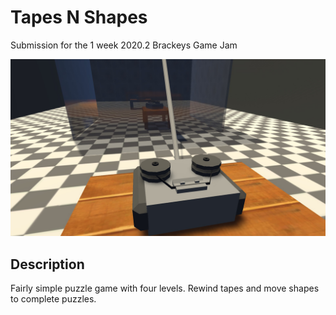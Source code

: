 # Tapes N Shapes
Submission for the 1 week 2020.2 Brackeys Game Jam

![preview image](tapesnshapes_preview.jpg)

## Description
Fairly simple puzzle game with four levels. Rewind tapes and move shapes to complete puzzles.